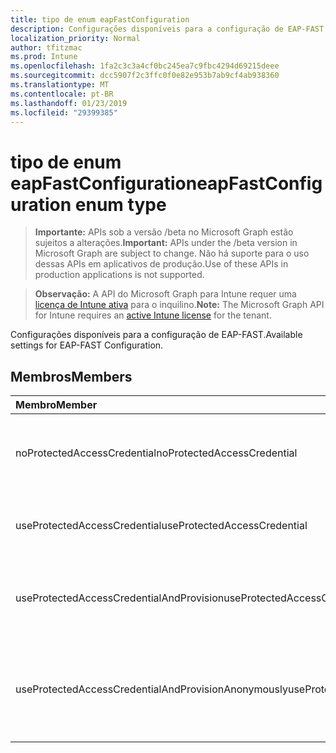 ```yaml
---
title: tipo de enum eapFastConfiguration
description: Configurações disponíveis para a configuração de EAP-FAST.
localization_priority: Normal
author: tfitzmac
ms.prod: Intune
ms.openlocfilehash: 1fa2c3c3a4cf0bc245ea7c9fbc4294d69215deee
ms.sourcegitcommit: dcc5907f2c3ffc0f0e82e953b7ab9cf4ab938360
ms.translationtype: MT
ms.contentlocale: pt-BR
ms.lasthandoff: 01/23/2019
ms.locfileid: "29399385"
---
```

# <a name="eapfastconfiguration-enum-type"></a><span data-ttu-id="7aabf-103">tipo de enum eapFastConfiguration</span><span class="sxs-lookup"><span data-stu-id="7aabf-103">eapFastConfiguration enum type</span></span>

> <span data-ttu-id="7aabf-104">**Importante:** APIs sob a versão /beta no Microsoft Graph estão sujeitos a alterações.</span><span class="sxs-lookup"><span data-stu-id="7aabf-104">**Important:** APIs under the /beta version in Microsoft Graph are subject to change.</span></span> <span data-ttu-id="7aabf-105">Não há suporte para o uso dessas APIs em aplicativos de produção.</span><span class="sxs-lookup"><span data-stu-id="7aabf-105">Use of these APIs in production applications is not supported.</span></span>

> <span data-ttu-id="7aabf-106">**Observação:** A API do Microsoft Graph para Intune requer uma [licença de Intune ativa](https://go.microsoft.com/fwlink/?linkid=839381) para o inquilino.</span><span class="sxs-lookup"><span data-stu-id="7aabf-106">**Note:** The Microsoft Graph API for Intune requires an [active Intune license](https://go.microsoft.com/fwlink/?linkid=839381) for the tenant.</span></span>

<span data-ttu-id="7aabf-107">Configurações disponíveis para a configuração de EAP-FAST.</span><span class="sxs-lookup"><span data-stu-id="7aabf-107">Available settings for EAP-FAST Configuration.</span></span>

## <a name="members"></a><span data-ttu-id="7aabf-108">Membros</span><span class="sxs-lookup"><span data-stu-id="7aabf-108">Members</span></span>
|<span data-ttu-id="7aabf-109">Membro</span><span class="sxs-lookup"><span data-stu-id="7aabf-109">Member</span></span>|<span data-ttu-id="7aabf-110">Valor</span><span class="sxs-lookup"><span data-stu-id="7aabf-110">Value</span></span>|<span data-ttu-id="7aabf-111">Descrição</span><span class="sxs-lookup"><span data-stu-id="7aabf-111">Description</span></span>|
|:---|:---|:---|
|<span data-ttu-id="7aabf-112">noProtectedAccessCredential</span><span class="sxs-lookup"><span data-stu-id="7aabf-112">noProtectedAccessCredential</span></span>|<span data-ttu-id="7aabf-113">0</span><span class="sxs-lookup"><span data-stu-id="7aabf-113">0</span></span>|<span data-ttu-id="7aabf-114">Use EAP-FAST sem credencial de acesso protegido (PAC).</span><span class="sxs-lookup"><span data-stu-id="7aabf-114">Use EAP-FAST without Protected Access Credential (PAC).</span></span>|
|<span data-ttu-id="7aabf-115">useProtectedAccessCredential</span><span class="sxs-lookup"><span data-stu-id="7aabf-115">useProtectedAccessCredential</span></span>|<span data-ttu-id="7aabf-116">1</span><span class="sxs-lookup"><span data-stu-id="7aabf-116">1</span></span>|<span data-ttu-id="7aabf-117">Uso protegido credencial de acesso (PAC).</span><span class="sxs-lookup"><span data-stu-id="7aabf-117">Use Protected Access Credential (PAC).</span></span>|
|<span data-ttu-id="7aabf-118">useProtectedAccessCredentialAndProvision</span><span class="sxs-lookup"><span data-stu-id="7aabf-118">useProtectedAccessCredentialAndProvision</span></span>|<span data-ttu-id="7aabf-119">2</span><span class="sxs-lookup"><span data-stu-id="7aabf-119">2</span></span>|<span data-ttu-id="7aabf-120">Uso Protected Access credencial (PAC) e provisionar PAC.</span><span class="sxs-lookup"><span data-stu-id="7aabf-120">Use Protected Access Credential (PAC) and Provision PAC.</span></span>|
|<span data-ttu-id="7aabf-121">useProtectedAccessCredentialAndProvisionAnonymously</span><span class="sxs-lookup"><span data-stu-id="7aabf-121">useProtectedAccessCredentialAndProvisionAnonymously</span></span>|<span data-ttu-id="7aabf-122">3</span><span class="sxs-lookup"><span data-stu-id="7aabf-122">3</span></span>|<span data-ttu-id="7aabf-123">Use credenciais PAC (Protected Access), provisão PAC e fazê-lo anonimamente.</span><span class="sxs-lookup"><span data-stu-id="7aabf-123">Use Protected Access Credential (PAC), Provision PAC, and do so anonymously.</span></span>|




